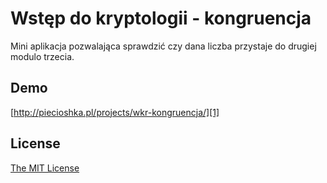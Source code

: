 # Wstęp do kryptologii - kongruencja

Mini aplikacja pozwalająca sprawdzić czy dana liczba przystaje do drugiej modulo trzecia.

## Demo

[http://piecioshka.pl/projects/wkr-kongruencja/][1]

## License

[The MIT License][2]


[1]: http://piecioshka.pl/projects/wkr-kongruencja/
[2]: http://piecioshka.mit-license.org/